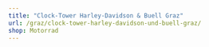 ```yaml
---
title: "Clock-Tower Harley-Davidson & Buell Graz"
url: /graz/clock-tower-harley-davidson-und-buell-graz/
shop: Motorrad
---
```


